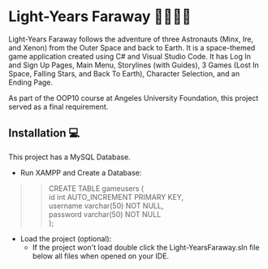 # Light-Years Faraway 👨‍🚀👩‍🚀
Light-Years Faraway follows the adventure of three Astronauts (Minx, Ire, and Xenon) from the Outer Space and back to Earth. It is a space-themed game application created using C# and Visual Studio Code. It has Log In and Sign Up Pages, Main Menu, Storylines (with Guides), 3 Games (Lost In Space, Falling Stars, and Back To Earth), Character Selection, and an Ending Page.  

As part of the OOP10 course at Angeles University Foundation, this project served as a final requirement.

## Installation 💻
This project has a MySQL Database.
- Run XAMPP and Create a Database:  
>> CREATE TABLE gameusers (  
>> id int AUTO_INCREMENT PRIMARY KEY,  
>> username varchar(50) NOT NULL,  
>> password varchar(50) NOT NULL  
);
- Load the project (optional):
  - If the project won't load double click the Light-YearsFaraway.sln file below all files when opened on your IDE.